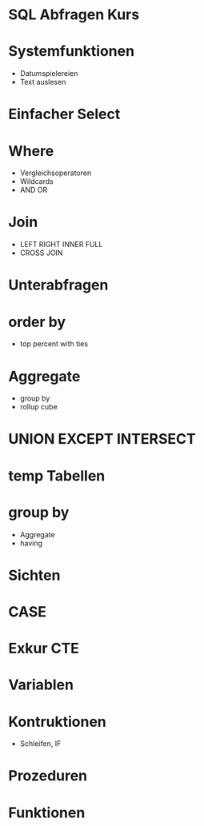# SQL Abfragen Kurs 



# Systemfunktionen
* Datumspielereien
* Text auslesen

# Einfacher Select 

# Where
* Vergleichsoperatoren
* Wildcards
* AND OR


# Join
* LEFT RIGHT INNER FULL
* CROSS JOIN

# Unterabfragen

# order by
* top percent with ties

# Aggregate
* group by
* rollup cube

# UNION EXCEPT INTERSECT

# temp Tabellen

# group by
* Aggregate
* having

# Sichten 

# CASE

# Exkur CTE

# Variablen

# Kontruktionen
* Schleifen, IF

# Prozeduren

# Funktionen



